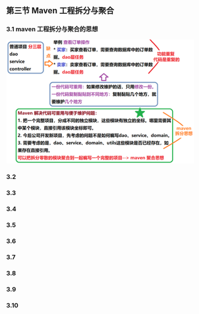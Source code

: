 ## 第三节 Maven 工程拆分与聚合


### 3.1 maven 工程拆分与聚合的思想


<img src="./img7/11-split-aggregation.png" width=700>


### 3.2 

### 3.3 

### 3.4 

### 3.5 

### 3.6 


### 3.7 

### 3.8 


### 3.9 

### 3.10 




































































